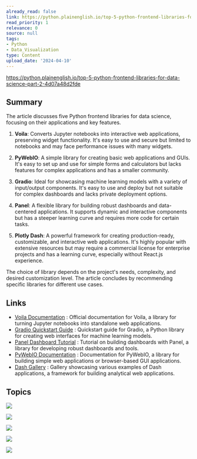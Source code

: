 ```yaml
---
already_read: false
link: https://python.plainenglish.io/top-5-python-frontend-libraries-for-data-science-part-2-4d07a48d2fde
read_priority: 1
relevance: 0
source: null
tags:
- Python
- Data_Visualization
type: Content
upload_date: '2024-04-10'
---
```


https://python.plainenglish.io/top-5-python-frontend-libraries-for-data-science-part-2-4d07a48d2fde
## Summary

The article discusses five Python frontend libraries for data science, focusing on their applications and key features.

1. **Voila**: Converts Jupyter notebooks into interactive web applications, preserving widget functionality. It's easy to use and secure but limited to notebooks and may face performance issues with many widgets.

2. **PyWebIO**: A simple library for creating basic web applications and GUIs. It's easy to set up and use for simple forms and calculators but lacks features for complex applications and has a smaller community.

3. **Gradio**: Ideal for showcasing machine learning models with a variety of input/output components. It's easy to use and deploy but not suitable for complex dashboards and lacks private deployment options.

4. **Panel**: A flexible library for building robust dashboards and data-centered applications. It supports dynamic and interactive components but has a steeper learning curve and requires more code for certain tasks.

5. **Plotly Dash**: A powerful framework for creating production-ready, customizable, and interactive web applications. It's highly popular with extensive resources but may require a commercial license for enterprise projects and has a learning curve, especially without React.js experience.

The choice of library depends on the project's needs, complexity, and desired customization level. The article concludes by recommending specific libraries for different use cases.
## Links

- [Voila Documentation](https://voila.readthedocs.io/en/stable/) : Official documentation for Voila, a library for turning Jupyter notebooks into standalone web applications.
- [Gradio Quickstart Guide](https://www.gradio.app/guides/quickstart) : Quickstart guide for Gradio, a Python library for creating web interfaces for machine learning models.
- [Panel Dashboard Tutorial](https://panel.holoviz.org/tutorials/basic/build_dashboard.html) : Tutorial on building dashboards with Panel, a library for developing robust dashboards and tools.
- [PyWebIO Documentation](https://pywebio.readthedocs.io/en/latest/) : Documentation for PyWebIO, a library for building simple web applications or browser-based GUI applications.
- [Dash Gallery](https://dash.gallery/Portal/) : Gallery showcasing various examples of Dash applications, a framework for building analytical web applications.

## Topics

![](topics/Library/Voila)

![](topics/Library/PyWebIO)

![](topics/Library/Plotly%20Dash)

![](topics/Library/Gradio)

![](topics/Library/Panel)